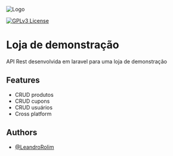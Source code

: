 ![Logo](https://banners.beyondco.de/Loja%20demonstra%C3%A7%C3%A3o.jpeg?theme=dark&packageManager=&packageName=LeandroRolim%2Floja-simples&pattern=hideout&style=style_2&description=API+Rest+em+Laravel&md=1&showWatermark=1&fontSize=100px&images=https%3A%2F%2Flaravel.com%2Fimg%2Flogomark.min.svg)

[![GPLv3 License](https://img.shields.io/badge/License-GPL%20v3-yellow.svg)](https://opensource.org/licenses/)

# Loja de demonstração

API Rest desenvolvida em laravel para uma loja de demonstração

## Features

- CRUD produtos
- CRUD cupons
- CRUD usuários
- Cross platform


## Authors

- [@LeandroRolim](https://www.github.com/LeandroRolim)
